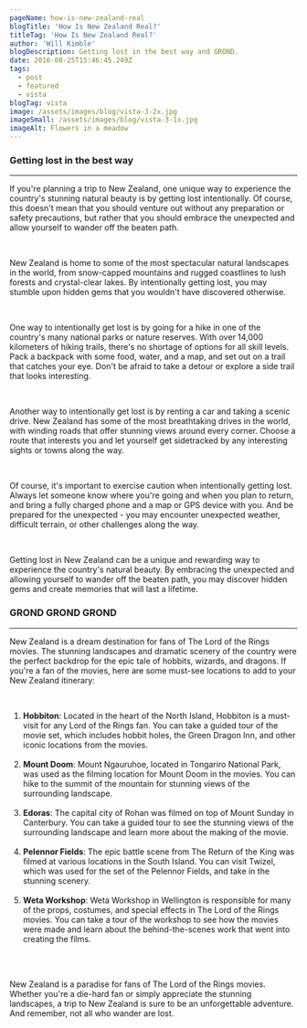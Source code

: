 ```yaml
---
pageName: how-is-new-zealand-real
blogTitle: 'How Is New Zealand Real?'
titleTag: 'How Is New Zealand Real?'
author: 'Will Kimble'
blogDescription: Getting lost in the best way and GROND.
date: 2016-08-25T15:46:45.249Z
tags:
  - post
  - featured
  - vista
blogTag: vista
image: /assets/images/blog/vista-3-2x.jpg
imageSmall: /assets/images/blog/vista-3-1x.jpg
imageAlt: Flowers in a meadow
---
```


<h3 class="blog-post__sub-heading revealFade">Getting lost in the best way</h3>
<hr class="blog-post__divider revealFade">
<div class="blog-post__description revealFade">
    <p>If you're planning a trip to New Zealand, one unique way to experience the country's stunning natural beauty is by getting lost intentionally. Of course, this doesn't mean that you should venture out without any preparation or safety precautions, but rather that you should embrace the unexpected and allow yourself to wander off the beaten path.
    </p><br>
    <p>New Zealand is home to some of the most spectacular natural landscapes in the world, from snow-capped mountains and rugged coastlines to lush forests and crystal-clear lakes. By intentionally getting lost, you may stumble upon hidden gems that you wouldn't have discovered otherwise.
    </p><br>
    <p>One way to intentionally get lost is by going for a hike in one of the country's many national parks or nature reserves. With over 14,000 kilometers of hiking trails, there's no shortage of options for all skill levels. Pack a backpack with some food, water, and a map, and set out on a trail that catches your eye. Don't be afraid to take a detour or explore a side trail that looks interesting.
    </p><br>
    <p>Another way to intentionally get lost is by renting a car and taking a scenic drive. New Zealand has some of the most breathtaking drives in the world, with winding roads that offer stunning views around every corner. Choose a route that interests you and let yourself get sidetracked by any interesting sights or towns along the way.
    </p><br>
    <p>Of course, it's important to exercise caution when intentionally getting lost. Always let someone know where you're going and when you plan to return, and bring a fully charged phone and a map or GPS device with you. And be prepared for the unexpected - you may encounter unexpected weather, difficult terrain, or other challenges along the way.
    </p><br>
    <p>Getting lost in New Zealand can be a unique and rewarding way to experience the country's natural beauty. By embracing the unexpected and allowing yourself to wander off the beaten path, you may discover hidden gems and create memories that will last a lifetime.
    </p>
</div>
<h3 class="blog-post__sub-heading revealFade">GROND GROND GROND</h3>
<hr class="blog-post__divider revealFade">
<div class="blog-post__description revealFade">
    <p>New Zealand is a dream destination for fans of The Lord of the Rings movies. The stunning landscapes and dramatic scenery of the country were the perfect backdrop for the epic tale of hobbits, wizards, and dragons. If you're a fan of the movies, here are some must-see locations to add to your New Zealand itinerary:
    </p><br>
    <ol>
        <li><b>Hobbiton</b>: Located in the heart of the North Island, Hobbiton is a must-visit for any Lord of the Rings fan. You can take a guided tour of the movie set, which includes hobbit holes, the Green Dragon Inn, and other iconic locations from the movies.</li><br>
        <li><b>Mount Doom</b>: Mount Ngauruhoe, located in Tongariro National Park, was used as the filming location for Mount  Doom in the movies. You can hike to the summit of the mountain for stunning views of the surrounding landscape.</li><br>
        <li><b>Edoras</b>: The capital city of Rohan was filmed on top of Mount Sunday in Canterbury. You can take a guided tour to see the stunning views of the surrounding landscape and learn more about the making of the movie.</li><br>
        <li><b>Pelennor Fields</b>: The epic battle scene from The Return of the King was filmed at various locations in the South Island. You can visit Twizel, which was used for the set of the Pelennor Fields, and take in the stunning scenery.</li><br>
        <li><b>Weta Workshop</b>: Weta Workshop in Wellington is responsible for many of the props, costumes, and special   effects in The Lord of the Rings movies. You can take a tour of the workshop to see how the movies were made and learn about the behind-the-scenes work that went into creating the films.</li><br>
    </ol><br>
    <p>New Zealand is a paradise for fans of The Lord of the Rings movies. Whether you're a die-hard fan or simply appreciate the stunning landscapes, a trip to New Zealand is sure to be an unforgettable adventure. And remember, not
    all who wander are lost.
    </p>
</div>
